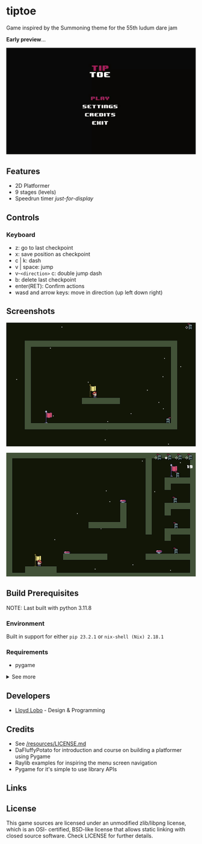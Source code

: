 # tiptoe

Game inspired by the Summoning theme for the 55th ludum dare jam

**Early preview**...

![Stage 0 sneak peek](docs/tiptoe_preview_stage_0.gif)

## Features

- 2D Platformer
- 9 stages (levels)
- Speedrun timer _just-for-display_

## Controls

### Keyboard

- z: go to last checkpoint
- x: save position as checkpoint
- c | k: dash
- v | space: jump
- v-`<direction>` c: double jump dash
- b: delete last checkpoint
- enter(RET): Confirm actions
- wasd and arrow keys: move in direction (up left down right)

## Screenshots

<!-- GIF preview /archive/screenrec001.gif -->

![preview](docs/1721291908_screenshot.png)

![temporary GIF placeholder](docs/1721299952_screenshot.png)

## Build Prerequisites

NOTE: Last built with python 3.11.8

### Environment

Built in support for either `pip 23.2.1` or `nix-shell (Nix) 2.18.1`

### Requirements

- pygame

<details>
<summary>See more</summary>
<p>

#### Dev-dependencies

##### Build

- psutil

- pyinstaller
  - altgraph
  - packaging
  - pyinstaller-hooks-contrib

##### Testing

- hypothesis

  - attrs
  - sortedcontainers

- pytest
  - iniconfig
  - pluggy

##### Profiling

- line-profiler
- memory-profiler

</p>
</details>

## Developers

- [Lloyd Lobo](https://github.com/lloydlobo) - Design & Programming

## Credits

<!-- TODO -->

- See [/resources/LICENSE.md](./src/data/LICENSE.md)
- DaFluffyPotato for introduction and course on building a platformer using Pygame
- Raylib examples for inspiring the menu screen navigation
- Pygame for it's simple to use library APIs

## Links

## License

This game sources are licensed under an unmodified zlib/libpng license, which
is an OSI- certified, BSD-like license that allows static linking with closed
source software. Check LICENSE for further details.
